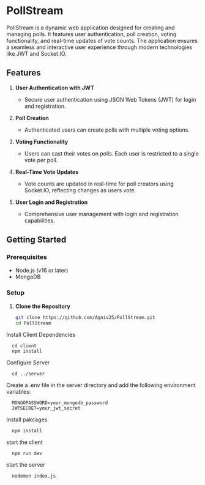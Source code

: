 # PollStream

PollStream is a dynamic web application designed for creating and managing polls. It features user authentication, poll creation, voting functionality, and real-time updates of vote counts. The application ensures a seamless and interactive user experience through modern technologies like JWT and Socket.IO.

## Features

1. **User Authentication with JWT**
   - Secure user authentication using JSON Web Tokens (JWT) for login and registration.

2. **Poll Creation**
   - Authenticated users can create polls with multiple voting options.

3. **Voting Functionality**
   - Users can cast their votes on polls. Each user is restricted to a single vote per poll.

4. **Real-Time Vote Updates**
   - Vote counts are updated in real-time for poll creators using Socket.IO, reflecting changes as users vote.

5. **User Login and Registration**
   - Comprehensive user management with login and registration capabilities.

## Getting Started

### Prerequisites

- Node.js (v16 or later)
- MongoDB

### Setup

1. **Clone the Repository**

   ```sh
   git clone https://github.com/Agniv25/PollStream.git
   cd PollStream
Install Client Dependencies
  
      cd client
      npm install

Configure Server
      
      cd ../server

Create a .env file in the server directory and add the following environment variables:

      MONGOPASSWORD=your_mongodb_password
      JWTSECRET=your_jwt_secret
Install pakcages

      npm install



start the client 

      npm run dev
start the server 

      nodemon index.js
